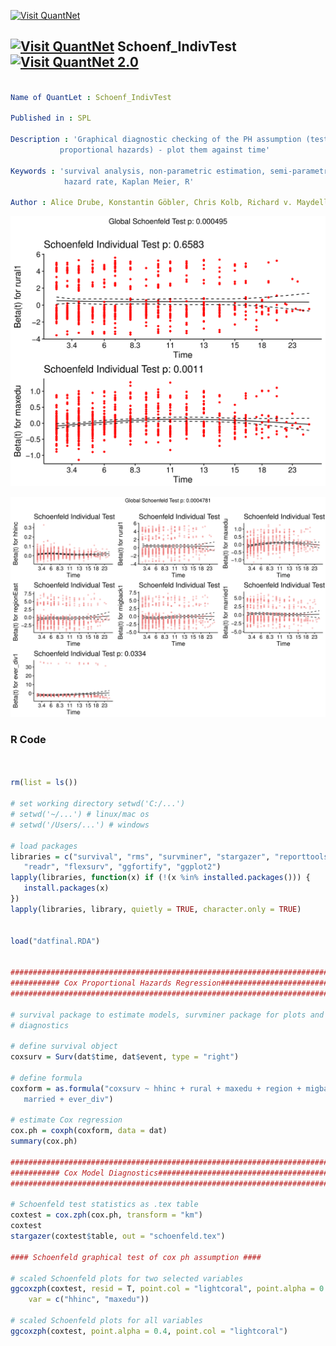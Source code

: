[<img src="https://github.com/QuantLet/Styleguide-and-FAQ/blob/master/pictures/banner.png" width="888" alt="Visit QuantNet">](http://quantlet.de/)
## [<img src="https://github.com/QuantLet/Styleguide-and-FAQ/blob/master/pictures/qloqo.png" alt="Visit QuantNet">](http://quantlet.de/) **Schoenf_IndivTest** [<img src="https://github.com/QuantLet/Styleguide-and-FAQ/blob/master/pictures/QN2.png" width="60" alt="Visit QuantNet 2.0">](http://quantlet.de/)
```yaml

Name of QuantLet : Schoenf_IndivTest

Published in : SPL

Description : 'Graphical diagnostic checking of the PH assumption (test the null hypothesis of 
	       proportional hazards) - plot them against time'

Keywords : 'survival analysis, non-parametric estimation, semi-parametric estimation, 
            hazard rate, Kaplan Meier, R'

Author : Alice Drube, Konstantin Göbler, Chris Kolb, Richard v. Maydell

```

![Picture1](schoenfeld2.png)

![Picture1](schoenfeldall.png)

### R Code

```R


rm(list = ls())

# set working directory setwd('C:/...') 
# setwd('~/...') # linux/mac os
# setwd('/Users/...') # windows

# load packages
libraries = c("survival", "rms", "survminer", "stargazer", "reporttools", "dplyr", 
   "readr", "flexsurv", "ggfortify", "ggplot2")
lapply(libraries, function(x) if (!(x %in% installed.packages())) {
   install.packages(x)
})
lapply(libraries, library, quietly = TRUE, character.only = TRUE)


load("datfinal.RDA")


###############################################################################
########### Cox Proportional Hazards Regression################################
###############################################################################

# survival package to estimate models, survminer package for plots and
# diagnostics

# define survival object
coxsurv = Surv(dat$time, dat$event, type = "right")

# define formula
coxform = as.formula("coxsurv ~ hhinc + rural + maxedu + region + migback + 
   married + ever_div")

# estimate Cox regression
cox.ph = coxph(coxform, data = dat)
summary(cox.ph)

###############################################################################
########### Cox Model Diagnostics##############################################
###############################################################################

# Schoenfeld test statistics as .tex table
coxtest = cox.zph(cox.ph, transform = "km")
coxtest
stargazer(coxtest$table, out = "schoenfeld.tex")

#### Schoenfeld graphical test of cox ph assumption ####

# scaled Schoenfeld plots for two selected variables
ggcoxzph(coxtest, resid = T, point.col = "lightcoral", point.alpha = 0.4, 
    var = c("hhinc", "maxedu"))

# scaled Schoenfeld plots for all variables
ggcoxzph(coxtest, point.alpha = 0.4, point.col = "lightcoral")


```
